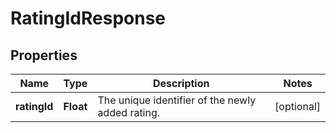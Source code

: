 # RatingIdResponse

## Properties
Name | Type | Description | Notes
------------ | ------------- | ------------- | -------------
**ratingId** | **Float** | The unique identifier of the newly added rating. |  [optional]
